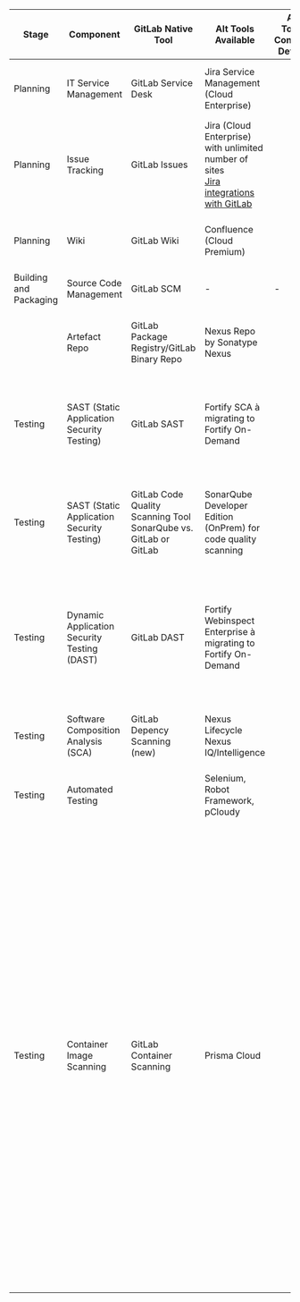 
|Stage|Component|GitLab Native Tool|Alt Tools Available|Alt Tools Contract Details|Assessment|Recommendation|  
|---|---|---|---|---|---|---|
|Planning|IT Service Management|GitLab Service Desk|Jira Service Management (Cloud Enterprise)||Jira’s features are more advanced than GitLab Service Desk|Either, depending on agency’s preference|
|Planning|Issue Tracking|GitLab Issues|Jira (Cloud Enterprise) with unlimited number of sites<br>[Jira integrations with GitLab](https://docs.gitlab.com/ee/integration/jira/)||Jira’s features are more advanced than GitLab Issues|Either, depending on agency’s preference|
|Planning|Wiki|GitLab Wiki|Confluence (Cloud Premium)||Confluence’s features are more advanced that GitLab Wiki|Either, depending on agency’s preference|
|Building and Packaging|Source Code Management|GitLab SCM|-|-|NA|GitLab|
||Artefact Repo|GitLab Package Registry/GitLab Binary Repo|Nexus Repo by Sonatype Nexus||GitLab Native is good for most runtimes, while Nexus Repo supports more runtimes.|Nexus Repo + Nexus IQ<br>*use trusted external scanner|
|Testing|SAST (Static Application Security Testing)|GitLab SAST|Fortify SCA à migrating to Fortify On-Demand||GitLab supports 18 languages only, while SonarQube supports more than 20 languages|FOD, has verified sources |
|Testing|SAST (Static Application Security Testing)|GitLab Code Quality Scanning Tool<br>SonarQube vs. GitLab or GitLab|SonarQube Developer Edition (OnPrem) for code quality scanning||GitLab supports 18 languages only, while SonarQube supports more than 20 languages|Either.<br>GitLab<br>SonarQube - more langs, more features and more dev-centric (code recc. for code quality improvements)|
|Testing|Dynamic Application Security Testing (DAST)|GitLab DAST|Fortify Webinspect Enterprise à migrating to Fortify On-Demand||Dev experience not great for Fortify Webinspect, need a windows VM|FOD, backed by pen tester<br>GitLab browser-based analyser in beta, API-<br>SAST/DAST comparison report between GL and FOD on the same vulnerability app.|
|Testing|Software Composition Analysis (SCA)|GitLab Depency Scanning (new)|Nexus Lifecycle<br>Nexus IQ/Intelligence||Recommended to use GitLab Dependency Scanning that is available on Ultimate|Either <br>GitLab, for basic<br>Nexus - automation & coverage|
|Testing|Automated Testing||Selenium, Robot Framework, pCloudy|||no GL alt|
|Testing|Container Image Scanning|GitLab Container Scanning|Prisma Cloud||Prisma Cloud is a decent choice if the customer only needs basic vulnerability scanning; however, to properly secure their applications, they should consider a solution that includes good SAST and DAST scanners. Rather than using separate scanners to meet their needs, it will be much simpler and easier to use GitLab, which both has a wide range of scanning capabilities as well as a native integration with SCM. Additionally, GitLab is a Niche player in the Gartner Magic Quadrant for AST.|GitLab|



